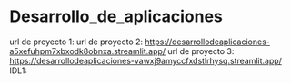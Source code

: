 # Desarrollo_de_aplicaciones

url de proyecto 1: 
url de proyecto 2: https://desarrollodeaplicaciones-a5xefuhpm7xbxodk8obnxa.streamlit.app/
url de proyecto 3: https://desarrollodeaplicaciones-vawxj9amyccfxdstlrhysq.streamlit.app/
IDL1: